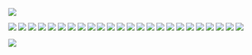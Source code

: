 <img src="https://64.media.tumblr.com/8dd6cc26f2d9c13c32e145ef6f04d33c/b36456aa19536e8f-35/s1280x1920/6a6eb3d530cada9589ac64dbcdb85480096df83b.gifv">

<img src="https://64.media.tumblr.com/cc062383ae259a2777cd3297d56a75b9/0b404a7df1ca6abd-26/s100x200/4aafc9e548d7a505286602c997c8fdc0e92a9b0d.gifv"/> <img src="https://64.media.tumblr.com/2d6a4dbed7e20effecb9d3aab86d3dee/0b404a7df1ca6abd-ba/s100x200/081927128f0bdcb87f07f13cfc6234ab96e2718d.gifv"> <img src="https://64.media.tumblr.com/17aff7524c789cdfdf70617b0c16262d/ca97eef3152f39fb-5a/s100x200/9d355556908446014951ea825961c48e72c8e287.pnj"> <img src="https://64.media.tumblr.com/8b7a0c5855c42f2925474a056c1f63d3/98c31fb27f01a822-a2/s100x200/19324c87b766718327b20b2af5b1b1c4d3d3079b.pnj"> <img src="https://64.media.tumblr.com/49c69335bcb5244aaca684783cb83411/33482cf83af8f0c3-dc/s100x200/ee13f1cbcb184a7672647c3cd8e8bcc0bfaa3071.gifv"> <img src="https://64.media.tumblr.com/7727558d37aa33a0f5cfe7511de21197/0ff738aae3bed445-ee/s100x200/85a5ff883c53274a4cf31a196ca1aac56afcc2eb.pnj"> <img src="https://64.media.tumblr.com/2bb3dbb5b41a0bffa285ecb19d0d4cf8/4d437c297503682b-87/s100x200/d96a6f52c86a6991440a81b618939354c9c9a65e.pnj"> <img src="https://images-wixmp-ed30a86b8c4ca887773594c2.wixmp.com/f/0ac9bf74-c0bf-4512-9bcc-9f446728ab5c/d2fu3xa-9c91b78b-b146-4221-a461-13d5d3dbf28d.png?token=eyJ0eXAiOiJKV1QiLCJhbGciOiJIUzI1NiJ9.eyJzdWIiOiJ1cm46YXBwOjdlMGQxODg5ODIyNjQzNzNhNWYwZDQxNWVhMGQyNmUwIiwiaXNzIjoidXJuOmFwcDo3ZTBkMTg4OTgyMjY0MzczYTVmMGQ0MTVlYTBkMjZlMCIsIm9iaiI6W1t7InBhdGgiOiJcL2ZcLzBhYzliZjc0LWMwYmYtNDUxMi05YmNjLTlmNDQ2NzI4YWI1Y1wvZDJmdTN4YS05YzkxYjc4Yi1iMTQ2LTQyMjEtYTQ2MS0xM2Q1ZDNkYmYyOGQucG5nIn1dXSwiYXVkIjpbInVybjpzZXJ2aWNlOmZpbGUuZG93bmxvYWQiXX0.b7zVHPyC_wo7C3OQz65qk_3psIv9Kj7Zr_YXCLy3Ga8"> <img src="https://images-wixmp-ed30a86b8c4ca887773594c2.wixmp.com/f/0ac9bf74-c0bf-4512-9bcc-9f446728ab5c/d2fixdl-2be53dd0-606b-4b38-b962-1132be95d534.png?token=eyJ0eXAiOiJKV1QiLCJhbGciOiJIUzI1NiJ9.eyJzdWIiOiJ1cm46YXBwOjdlMGQxODg5ODIyNjQzNzNhNWYwZDQxNWVhMGQyNmUwIiwiaXNzIjoidXJuOmFwcDo3ZTBkMTg4OTgyMjY0MzczYTVmMGQ0MTVlYTBkMjZlMCIsIm9iaiI6W1t7InBhdGgiOiJcL2ZcLzBhYzliZjc0LWMwYmYtNDUxMi05YmNjLTlmNDQ2NzI4YWI1Y1wvZDJmaXhkbC0yYmU1M2RkMC02MDZiLTRiMzgtYjk2Mi0xMTMyYmU5NWQ1MzQucG5nIn1dXSwiYXVkIjpbInVybjpzZXJ2aWNlOmZpbGUuZG93bmxvYWQiXX0.TtNSnEuTEE44MrSgUk3bCrzXvw_baIFzb9xk0hI8bKc"> <img src="https://images-wixmp-ed30a86b8c4ca887773594c2.wixmp.com/f/cd6f4a62-6aaf-486a-93dc-530b77c7bb1c/d32omik-631c92d7-9259-43b2-ab5b-a3670c39cbf9.png?token=eyJ0eXAiOiJKV1QiLCJhbGciOiJIUzI1NiJ9.eyJzdWIiOiJ1cm46YXBwOjdlMGQxODg5ODIyNjQzNzNhNWYwZDQxNWVhMGQyNmUwIiwiaXNzIjoidXJuOmFwcDo3ZTBkMTg4OTgyMjY0MzczYTVmMGQ0MTVlYTBkMjZlMCIsIm9iaiI6W1t7InBhdGgiOiJcL2ZcL2NkNmY0YTYyLTZhYWYtNDg2YS05M2RjLTUzMGI3N2M3YmIxY1wvZDMyb21pay02MzFjOTJkNy05MjU5LTQzYjItYWI1Yi1hMzY3MGMzOWNiZjkucG5nIn1dXSwiYXVkIjpbInVybjpzZXJ2aWNlOmZpbGUuZG93bmxvYWQiXX0.Q3QGp_TMYUYfmBEseqgTqWrJ-A0TxIHyUwo5Um85_xU"> <img src="https://images-wixmp-ed30a86b8c4ca887773594c2.wixmp.com/f/ba1a7171-d7b8-4567-b10e-c96f7a2cf2d1/d2mnfuc-3f1cb866-6ae8-45ff-a498-3a59c3958f9d.png?token=eyJ0eXAiOiJKV1QiLCJhbGciOiJIUzI1NiJ9.eyJzdWIiOiJ1cm46YXBwOjdlMGQxODg5ODIyNjQzNzNhNWYwZDQxNWVhMGQyNmUwIiwiaXNzIjoidXJuOmFwcDo3ZTBkMTg4OTgyMjY0MzczYTVmMGQ0MTVlYTBkMjZlMCIsIm9iaiI6W1t7InBhdGgiOiJcL2ZcL2JhMWE3MTcxLWQ3YjgtNDU2Ny1iMTBlLWM5NmY3YTJjZjJkMVwvZDJtbmZ1Yy0zZjFjYjg2Ni02YWU4LTQ1ZmYtYTQ5OC0zYTU5YzM5NThmOWQucG5nIn1dXSwiYXVkIjpbInVybjpzZXJ2aWNlOmZpbGUuZG93bmxvYWQiXX0.4kXOuYVWB0GNx0tTOey8Zi9KR4zTLez0Yr1iAnHKK0s"> <img src="https://images-wixmp-ed30a86b8c4ca887773594c2.wixmp.com/f/b8ff6c3d-69a0-4c41-8687-b1b3e6930adc/d34iv44-a45e26a6-5fc2-48d1-a2e9-5cf62b26258c.gif?token=eyJ0eXAiOiJKV1QiLCJhbGciOiJIUzI1NiJ9.eyJzdWIiOiJ1cm46YXBwOjdlMGQxODg5ODIyNjQzNzNhNWYwZDQxNWVhMGQyNmUwIiwiaXNzIjoidXJuOmFwcDo3ZTBkMTg4OTgyMjY0MzczYTVmMGQ0MTVlYTBkMjZlMCIsIm9iaiI6W1t7InBhdGgiOiJcL2ZcL2I4ZmY2YzNkLTY5YTAtNGM0MS04Njg3LWIxYjNlNjkzMGFkY1wvZDM0aXY0NC1hNDVlMjZhNi01ZmMyLTQ4ZDEtYTJlOS01Y2Y2MmIyNjI1OGMuZ2lmIn1dXSwiYXVkIjpbInVybjpzZXJ2aWNlOmZpbGUuZG93bmxvYWQiXX0.PBjPQKsQOfXsHssElNrVmvY1NVTG8hRGaKeJ41Ok5E8"> <img src="https://images-wixmp-ed30a86b8c4ca887773594c2.wixmp.com/f/b8ff6c3d-69a0-4c41-8687-b1b3e6930adc/d3003xf-00eb166d-e966-4300-8605-ce808d2f9dc2.gif?token=eyJ0eXAiOiJKV1QiLCJhbGciOiJIUzI1NiJ9.eyJzdWIiOiJ1cm46YXBwOjdlMGQxODg5ODIyNjQzNzNhNWYwZDQxNWVhMGQyNmUwIiwiaXNzIjoidXJuOmFwcDo3ZTBkMTg4OTgyMjY0MzczYTVmMGQ0MTVlYTBkMjZlMCIsIm9iaiI6W1t7InBhdGgiOiJcL2ZcL2I4ZmY2YzNkLTY5YTAtNGM0MS04Njg3LWIxYjNlNjkzMGFkY1wvZDMwMDN4Zi0wMGViMTY2ZC1lOTY2LTQzMDAtODYwNS1jZTgwOGQyZjlkYzIuZ2lmIn1dXSwiYXVkIjpbInVybjpzZXJ2aWNlOmZpbGUuZG93bmxvYWQiXX0.NUjCaDJVJkwng3Oo0X92d0kt1Mw6LsExdxNoOH29auA"> <img src="https://images-wixmp-ed30a86b8c4ca887773594c2.wixmp.com/f/a2c00a7e-8a64-4d3e-a875-cd4c5ab696c0/d81q3yf-156b952c-a293-4b04-bdb8-863973d016a1.png?token=eyJ0eXAiOiJKV1QiLCJhbGciOiJIUzI1NiJ9.eyJzdWIiOiJ1cm46YXBwOjdlMGQxODg5ODIyNjQzNzNhNWYwZDQxNWVhMGQyNmUwIiwiaXNzIjoidXJuOmFwcDo3ZTBkMTg4OTgyMjY0MzczYTVmMGQ0MTVlYTBkMjZlMCIsIm9iaiI6W1t7InBhdGgiOiJcL2ZcL2EyYzAwYTdlLThhNjQtNGQzZS1hODc1LWNkNGM1YWI2OTZjMFwvZDgxcTN5Zi0xNTZiOTUyYy1hMjkzLTRiMDQtYmRiOC04NjM5NzNkMDE2YTEucG5nIn1dXSwiYXVkIjpbInVybjpzZXJ2aWNlOmZpbGUuZG93bmxvYWQiXX0.-DE3FdvSlYYRsPX2S9gWq-oMnNsFhHCZCb6J5HH1kE0"> <img src="https://images-wixmp-ed30a86b8c4ca887773594c2.wixmp.com/f/0ac9bf74-c0bf-4512-9bcc-9f446728ab5c/d2fve41-f5240e23-8eb0-4c1c-811c-453fd4819cc0.gif?token=eyJ0eXAiOiJKV1QiLCJhbGciOiJIUzI1NiJ9.eyJzdWIiOiJ1cm46YXBwOjdlMGQxODg5ODIyNjQzNzNhNWYwZDQxNWVhMGQyNmUwIiwiaXNzIjoidXJuOmFwcDo3ZTBkMTg4OTgyMjY0MzczYTVmMGQ0MTVlYTBkMjZlMCIsIm9iaiI6W1t7InBhdGgiOiJcL2ZcLzBhYzliZjc0LWMwYmYtNDUxMi05YmNjLTlmNDQ2NzI4YWI1Y1wvZDJmdmU0MS1mNTI0MGUyMy04ZWIwLTRjMWMtODExYy00NTNmZDQ4MTljYzAuZ2lmIn1dXSwiYXVkIjpbInVybjpzZXJ2aWNlOmZpbGUuZG93bmxvYWQiXX0.hr5NDhbge1VXGDCA2mkwRmhpSU0hgMadT-KIOmKOv08"> <img src="https://images-wixmp-ed30a86b8c4ca887773594c2.wixmp.com/f/1263f136-1b6c-41f1-b97f-b8bc67bbf273/d7h0kqn-edc4b749-c295-4dfd-a02c-581080e021b0.gif?token=eyJ0eXAiOiJKV1QiLCJhbGciOiJIUzI1NiJ9.eyJzdWIiOiJ1cm46YXBwOjdlMGQxODg5ODIyNjQzNzNhNWYwZDQxNWVhMGQyNmUwIiwiaXNzIjoidXJuOmFwcDo3ZTBkMTg4OTgyMjY0MzczYTVmMGQ0MTVlYTBkMjZlMCIsIm9iaiI6W1t7InBhdGgiOiJcL2ZcLzEyNjNmMTM2LTFiNmMtNDFmMS1iOTdmLWI4YmM2N2JiZjI3M1wvZDdoMGtxbi1lZGM0Yjc0OS1jMjk1LTRkZmQtYTAyYy01ODEwODBlMDIxYjAuZ2lmIn1dXSwiYXVkIjpbInVybjpzZXJ2aWNlOmZpbGUuZG93bmxvYWQiXX0.jhoRE8l7sT5CXhNYbtD3kO1U1CjBbW_Jn3Wfd68c61M"> <img src="https://images-wixmp-ed30a86b8c4ca887773594c2.wixmp.com/f/1263f136-1b6c-41f1-b97f-b8bc67bbf273/d745dql-b657656e-cefa-491c-92cd-48156dfcd3bf.gif?token=eyJ0eXAiOiJKV1QiLCJhbGciOiJIUzI1NiJ9.eyJzdWIiOiJ1cm46YXBwOjdlMGQxODg5ODIyNjQzNzNhNWYwZDQxNWVhMGQyNmUwIiwiaXNzIjoidXJuOmFwcDo3ZTBkMTg4OTgyMjY0MzczYTVmMGQ0MTVlYTBkMjZlMCIsIm9iaiI6W1t7InBhdGgiOiJcL2ZcLzEyNjNmMTM2LTFiNmMtNDFmMS1iOTdmLWI4YmM2N2JiZjI3M1wvZDc0NWRxbC1iNjU3NjU2ZS1jZWZhLTQ5MWMtOTJjZC00ODE1NmRmY2QzYmYuZ2lmIn1dXSwiYXVkIjpbInVybjpzZXJ2aWNlOmZpbGUuZG93bmxvYWQiXX0.Q8MIn5sfEBt9diZzH-Pqjq93WaT8KCUSAimJi1o4POk"> <img src="https://images-wixmp-ed30a86b8c4ca887773594c2.wixmp.com/f/0707c910-076f-4376-b6fa-61aae4d4be55/dfq36e2-a30d6c54-6d94-4162-9acd-67459791a495.png/v1/fill/w_99,h_56/lapfox_stamp___tqbf_by_saturnzquark_dfq36e2-fullview.png?token=eyJ0eXAiOiJKV1QiLCJhbGciOiJIUzI1NiJ9.eyJzdWIiOiJ1cm46YXBwOjdlMGQxODg5ODIyNjQzNzNhNWYwZDQxNWVhMGQyNmUwIiwiaXNzIjoidXJuOmFwcDo3ZTBkMTg4OTgyMjY0MzczYTVmMGQ0MTVlYTBkMjZlMCIsIm9iaiI6W1t7ImhlaWdodCI6Ijw9NTYiLCJwYXRoIjoiXC9mXC8wNzA3YzkxMC0wNzZmLTQzNzYtYjZmYS02MWFhZTRkNGJlNTVcL2RmcTM2ZTItYTMwZDZjNTQtNmQ5NC00MTYyLTlhY2QtNjc0NTk3OTFhNDk1LnBuZyIsIndpZHRoIjoiPD05OSJ9XV0sImF1ZCI6WyJ1cm46c2VydmljZTppbWFnZS5vcGVyYXRpb25zIl19.bYyNF2aDi2Gyg6yl3_KRpM1rvoUUnmWaZjSiOFcici8"> <img src="https://images-wixmp-ed30a86b8c4ca887773594c2.wixmp.com/f/b6b32f43-2068-4c1e-b997-af16d761296e/d7gsvcy-472b12ca-984c-4192-9f29-4da44d6cbbe9.png/v1/fill/w_99,h_56,q_80,strp/watgbs___wadanohara_fan_stamp_01_by_whitenoize_d7gsvcy-fullview.jpg?token=eyJ0eXAiOiJKV1QiLCJhbGciOiJIUzI1NiJ9.eyJzdWIiOiJ1cm46YXBwOjdlMGQxODg5ODIyNjQzNzNhNWYwZDQxNWVhMGQyNmUwIiwiaXNzIjoidXJuOmFwcDo3ZTBkMTg4OTgyMjY0MzczYTVmMGQ0MTVlYTBkMjZlMCIsIm9iaiI6W1t7ImhlaWdodCI6Ijw9NTYiLCJwYXRoIjoiXC9mXC9iNmIzMmY0My0yMDY4LTRjMWUtYjk5Ny1hZjE2ZDc2MTI5NmVcL2Q3Z3N2Y3ktNDcyYjEyY2EtOTg0Yy00MTkyLTlmMjktNGRhNDRkNmNiYmU5LnBuZyIsIndpZHRoIjoiPD05OSJ9XV0sImF1ZCI6WyJ1cm46c2VydmljZTppbWFnZS5vcGVyYXRpb25zIl19.IpwXiKeVCwbdb5F3_txDP5Bxll0XeAkER2dMTSSWFDc"> <img src="https://images-wixmp-ed30a86b8c4ca887773594c2.wixmp.com/f/d780868d-9d4e-453b-8090-3388ccb478b6/d9wd0a3-ba3df628-88cd-4cce-b548-a55c2b9a9c96.png/v1/fill/w_99,h_56/eticalb_by_gizaira_d9wd0a3-fullview.png?token=eyJ0eXAiOiJKV1QiLCJhbGciOiJIUzI1NiJ9.eyJzdWIiOiJ1cm46YXBwOjdlMGQxODg5ODIyNjQzNzNhNWYwZDQxNWVhMGQyNmUwIiwiaXNzIjoidXJuOmFwcDo3ZTBkMTg4OTgyMjY0MzczYTVmMGQ0MTVlYTBkMjZlMCIsIm9iaiI6W1t7ImhlaWdodCI6Ijw9NTYiLCJwYXRoIjoiXC9mXC9kNzgwODY4ZC05ZDRlLTQ1M2ItODA5MC0zMzg4Y2NiNDc4YjZcL2Q5d2QwYTMtYmEzZGY2MjgtODhjZC00Y2NlLWI1NDgtYTU1YzJiOWE5Yzk2LnBuZyIsIndpZHRoIjoiPD05OSJ9XV0sImF1ZCI6WyJ1cm46c2VydmljZTppbWFnZS5vcGVyYXRpb25zIl19.kAjWOsg4qIzWfXnUlxXo6hZWzpPeBHDQH5V2FW5m4O4"> <img src="https://images-wixmp-ed30a86b8c4ca887773594c2.wixmp.com/f/b14c77e0-8e91-40b4-9210-60e308384c51/da6ftmx-00f87c8c-dec7-44e7-a013-843e7308a613.png/v1/fill/w_99,h_56/shirogane_funamusea_stamp_by_character__stamps_da6ftmx-fullview.png?token=eyJ0eXAiOiJKV1QiLCJhbGciOiJIUzI1NiJ9.eyJzdWIiOiJ1cm46YXBwOjdlMGQxODg5ODIyNjQzNzNhNWYwZDQxNWVhMGQyNmUwIiwiaXNzIjoidXJuOmFwcDo3ZTBkMTg4OTgyMjY0MzczYTVmMGQ0MTVlYTBkMjZlMCIsIm9iaiI6W1t7ImhlaWdodCI6Ijw9NTYiLCJwYXRoIjoiXC9mXC9iMTRjNzdlMC04ZTkxLTQwYjQtOTIxMC02MGUzMDgzODRjNTFcL2RhNmZ0bXgtMDBmODdjOGMtZGVjNy00NGU3LWEwMTMtODQzZTczMDhhNjEzLnBuZyIsIndpZHRoIjoiPD05OSJ9XV0sImF1ZCI6WyJ1cm46c2VydmljZTppbWFnZS5vcGVyYXRpb25zIl19.40yt5srRJjy4Epi5V4FK8ZNtKZ1TsdxGq1SfmeYESWo"> <img src="https://images-wixmp-ed30a86b8c4ca887773594c2.wixmp.com/f/b4820004-6d57-4a29-aa29-c77f02c96045/dd0kwjg-2b1e4dbe-3390-424d-9b18-1621236039f7.png/v1/fill/w_99,h_57/polandball_stamp__f2u__by_f0rk_l0rd_dd0kwjg-fullview.png?token=eyJ0eXAiOiJKV1QiLCJhbGciOiJIUzI1NiJ9.eyJzdWIiOiJ1cm46YXBwOjdlMGQxODg5ODIyNjQzNzNhNWYwZDQxNWVhMGQyNmUwIiwiaXNzIjoidXJuOmFwcDo3ZTBkMTg4OTgyMjY0MzczYTVmMGQ0MTVlYTBkMjZlMCIsIm9iaiI6W1t7ImhlaWdodCI6Ijw9NTciLCJwYXRoIjoiXC9mXC9iNDgyMDAwNC02ZDU3LTRhMjktYWEyOS1jNzdmMDJjOTYwNDVcL2RkMGt3amctMmIxZTRkYmUtMzM5MC00MjRkLTliMTgtMTYyMTIzNjAzOWY3LnBuZyIsIndpZHRoIjoiPD05OSJ9XV0sImF1ZCI6WyJ1cm46c2VydmljZTppbWFnZS5vcGVyYXRpb25zIl19.6sQG3qN2tJqrsLLMmpz0OiE6eTInGFW54oZo6L26myc"> <img src="https://images-wixmp-ed30a86b8c4ca887773594c2.wixmp.com/f/0ac9bf74-c0bf-4512-9bcc-9f446728ab5c/d2lk9vf-ce466d3f-031d-485b-afb8-e86c18f86678.png/v1/fill/w_99,h_56/aph__i_love_feliks_stamp_by_chibikaede_d2lk9vf-fullview.png?token=eyJ0eXAiOiJKV1QiLCJhbGciOiJIUzI1NiJ9.eyJzdWIiOiJ1cm46YXBwOjdlMGQxODg5ODIyNjQzNzNhNWYwZDQxNWVhMGQyNmUwIiwiaXNzIjoidXJuOmFwcDo3ZTBkMTg4OTgyMjY0MzczYTVmMGQ0MTVlYTBkMjZlMCIsIm9iaiI6W1t7ImhlaWdodCI6Ijw9NTYiLCJwYXRoIjoiXC9mXC8wYWM5YmY3NC1jMGJmLTQ1MTItOWJjYy05ZjQ0NjcyOGFiNWNcL2QybGs5dmYtY2U0NjZkM2YtMDMxZC00ODViLWFmYjgtZTg2YzE4Zjg2Njc4LnBuZyIsIndpZHRoIjoiPD05OSJ9XV0sImF1ZCI6WyJ1cm46c2VydmljZTppbWFnZS5vcGVyYXRpb25zIl19._BJc8nCcDPiSOiv_6RGWHMjVBQP4bVyS7qz9siIllR0"> <img src="https://images-wixmp-ed30a86b8c4ca887773594c2.wixmp.com/f/1263f136-1b6c-41f1-b97f-b8bc67bbf273/d7z1pk3-b7d84a14-d9a5-400f-98f7-2aa352f8c327.png/v1/fill/w_99,h_56/hetalia_hungary___stamp_by_world_wide_shipping_d7z1pk3-fullview.png?token=eyJ0eXAiOiJKV1QiLCJhbGciOiJIUzI1NiJ9.eyJzdWIiOiJ1cm46YXBwOjdlMGQxODg5ODIyNjQzNzNhNWYwZDQxNWVhMGQyNmUwIiwiaXNzIjoidXJuOmFwcDo3ZTBkMTg4OTgyMjY0MzczYTVmMGQ0MTVlYTBkMjZlMCIsIm9iaiI6W1t7ImhlaWdodCI6Ijw9NTYiLCJwYXRoIjoiXC9mXC8xMjYzZjEzNi0xYjZjLTQxZjEtYjk3Zi1iOGJjNjdiYmYyNzNcL2Q3ejFwazMtYjdkODRhMTQtZDlhNS00MDBmLTk4ZjctMmFhMzUyZjhjMzI3LnBuZyIsIndpZHRoIjoiPD05OSJ9XV0sImF1ZCI6WyJ1cm46c2VydmljZTppbWFnZS5vcGVyYXRpb25zIl19.SZK39J7wg4ZJxfsJOdV8BM3_avVufdHRIE9niACdRak">

<img src="https://64.media.tumblr.com/1bdb1676a18693986bf4ff0d87f33213/16c2214f73493141-58/s1280x1920/a490f622ec6807d57b675bf03b4d40eccb4ef8b3.pnj">
